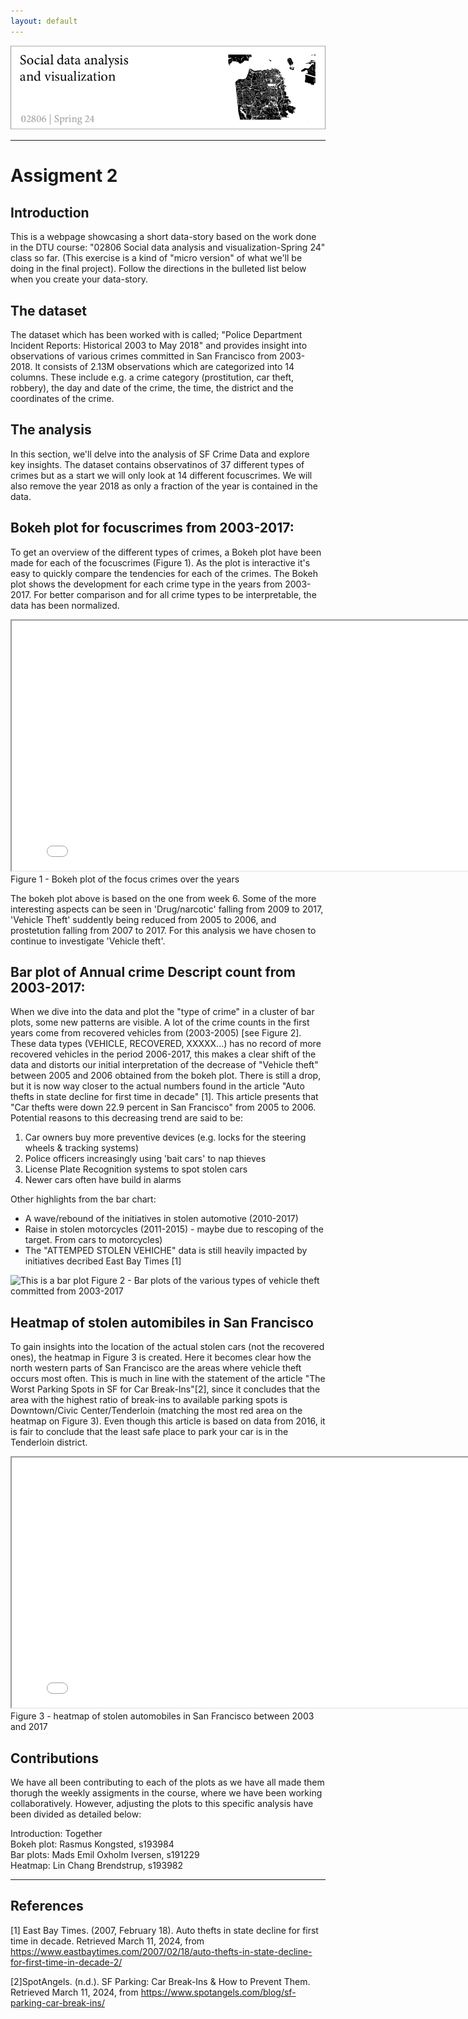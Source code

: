 ```yaml
---
layout: default
---
```


![Banner](assets/cover3@2x.png)


---

# Assigment 2




## Introduction
This is a webpage showcasing a short data-story based on the work done in the DTU 
course: "02806 Social data analysis and visualization-Spring 24" class so far. (This exercise is a kind of "micro version" of what we'll be doing in the final project). Follow the directions in the bulleted list below when you create your data-story.


## The dataset
The dataset which has been worked with is called; "Police Department Incident Reports: Historical 2003 to May 2018" and provides insight into observations of various crimes committed in San Francisco from 2003-2018. 
It consists of 2.13M observations which are categorized into 14 columns. These include e.g. a crime category (prostitution, car theft, robbery), the day and date of the crime, the time, the district and the coordinates of the crime.



## The analysis
In this section, we'll delve into the analysis of SF Crime Data and explore key insights.
The dataset contains observatinos of 37 different types of crimes but as a start we will only look at 14 different focuscrimes. We will also remove the year 2018 as only a fraction of the year is contained in the data.

## Bokeh plot for focuscrimes from 2003-2017:
To get an overview of the different types of crimes, a Bokeh plot have been made for each of the focuscrimes (Figure 1). As the plot is interactive it's easy to quickly compare the tendencies for each of the crimes. The Bokeh plot shows the development for each crime type in the years from 2003-2017. For better comparison and for all crime types to be interpretable, the data has been normalized.


<iframe src="bokeh.html" width="800" height="400"></iframe>
Figure 1 - Bokeh plot of the focus crimes over the years

The bokeh plot above is based on the one from week 6.
Some of the more interesting aspects can be seen in 'Drug/narcotic' falling from 2009 to 2017, 'Vehicle Theft' suddently being reduced from 2005 to 2006, and prostetution falling from 2007 to 2017.
For this analysis we have chosen to continue to investigate 'Vehicle theft'.



## Bar plot of Annual crime Descript count from 2003-2017:
When we dive into the data and plot the "type of crime" in a cluster of bar plots, some new patterns are visible.  A lot of the crime counts in the first years come from recovered vehicles from (2003-2005) [see Figure 2]. These data types (VEHICLE, RECOVERED, XXXXX...) has no record of more recovered vehicles in the period 2006-2017, this makes a clear shift of the data and distorts our initial interpretation of the decrease of "Vehicle theft" between 2005 and 2006 obtained from the bokeh plot. There is still a drop, but it is now way closer to the actual numbers found in the article "Auto thefts in state decline for first time in decade" [1]. This article presents that "Car thefts were down 22.9 percent in San Francisco" from 2005 to 2006. Potential reasons to this decreasing trend are said to be:
1. Car owners buy more preventive devices (e.g. locks for the steering wheels & tracking systems)
2. Police officers increasingly using 'bait cars' to nap thieves
3. License Plate Recognition systems to spot stolen cars
4. Newer cars often have build in alarms

Other highlights from the bar chart:
- A wave/rebound of the initiatives in stolen automotive (2010-2017)
- Raise in stolen motorcycles (2011-2015) - maybe due to rescoping of the target. From cars to motorcycles) 
- The "ATTEMPED STOLEN VEHICHE" data is still heavily impacted by initiatives decribed East Bay Times [1]  

![This is a bar plot](https://Madsem2.github.io/bar_plot.png)
Figure 2 - Bar plots of the various types of vehicle theft committed from 2003-2017

## Heatmap of stolen automibiles in San Francisco
To gain insights into the location of the actual stolen cars (not the recovered ones), the heatmap in Figure 3 is created. Here it becomes clear how the north western parts of San Francisco are the areas where vehicle theft occurs most often. This is much in line with the statement of the article "The Worst Parking Spots in SF for Car Break-Ins"[2], since it concludes that the area with the highest ratio of break-ins to available parking spots is Downtown/Civic Center/Tenderloin (matching the most red area on the heatmap on Figure 3). Even though this article is based on data from 2016,  it is fair to conclude that the least safe place to park your car is in the Tenderloin district.
<iframe src="vehicleHeatmap.html" width="800" height="400"></iframe>
Figure 3 - heatmap of stolen automobiles in San Francisco between 2003 and 2017

## Contributions

We have all been contributing to each of the plots as we have all made them thorugh the weekly assigments in the course, where we have been working collaboratively. 
However, adjusting the plots to this specific analysis have been divided as detailed below:<br>

Introduction: Together <br>
Bokeh plot: Rasmus Kongsted, s193984 <br>
Bar plots: Mads Emil Oxholm Iversen, s191229 <br>
Heatmap: Lin Chang Brendstrup, s193982 <br>













---
## References
[1] East Bay Times. (2007, February 18). Auto thefts in state decline for first time in decade. Retrieved March 11, 2024, from https://www.eastbaytimes.com/2007/02/18/auto-thefts-in-state-decline-for-first-time-in-decade-2/

[2]SpotAngels. (n.d.). SF Parking: Car Break-Ins & How to Prevent Them. Retrieved March 11, 2024, from https://www.spotangels.com/blog/sf-parking-car-break-ins/
